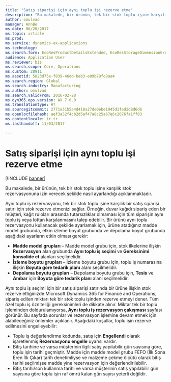 ```yaml
---
title: "Satış siparişi için aynı toplu işi rezerve etme"
description: "Bu makalede, bir ürünün, tek bir stok toplu işine karşılık stok rezervasyonuna izin verecek şekilde nasıl ayarlandığı açıklanmaktadır."
author: omulvad
manager: AnnBe
ms.date: 06/20/2017
ms.topic: article
ms.prod: 
ms.service: dynamics-ax-applications
ms.technology: 
ms.search.form: EcoResProductDetailsExtended, EcoResStorageDimensionGroup, EcoResTrackingDimensionGroup, InventBatch, InventModelGroup, PdsAskSameLotForm, PdsCustSellableDays
audience: Application User
ms.reviewer: bis
ms.search.scope: Core, Operations
ms.custom: 28911
ms.assetid: 5823d75e-f839-46dd-beb3-e09b79fc8aa4
ms.search.region: Global
ms.search.industry: Manufacturing
ms.author: omulvad
ms.search.validFrom: 2016-02-28
ms.dyn365.ops.version: AX 7.0.0
ms.translationtype: HT
ms.sourcegitcommit: 2771a31b5a4d418a27de0ebe1945d1fed2d8d6d6
ms.openlocfilehash: aef3a52f4cb2d5af47a8c25a67e6c2076fa1ff03
ms.contentlocale: tr-tr
ms.lasthandoff: 11/03/2017

---
```


# <a name="reserve-the-same-batch-for-a-sales-order"></a>Satış siparişi için aynı toplu işi rezerve etme

[!INCLUDE [banner](../includes/banner.md)]

Bu makalede, bir ürünün, tek bir stok toplu işine karşılık stok rezervasyonuna izin verecek şekilde nasıl ayarlandığı açıklanmaktadır.

Aynı toplu iş rezervasyonu, tek bir stok toplu işine karşılık bir satış siparişi satırı için stok rezerve etmenizi sağlar. Örneğin, duvar kağıdı sipariş eden bir müşteri, kağıt ruloları arasında tutarsızlıklar olmaması için tüm siparişin aynı toplu iş veya lottan karşılanmasını talep edebilir. Bir ürünü aynı toplu rezervasyonu kullanacak şekilde ayarlamak için, ürüne atadığınız madde model grubunda, etkin izleme boyut grubunda ve depolama boyut grubunda aşağıdaki ayarların etkin olması gerekir:

-   **Madde model grupları** – Madde model grubu için, stok ilkelerine ilişkin **Rezervasyon** alan grubunda **Aynı toplu iş seçimi** ve **Gereksinimi konsolide et** alanları seçilmelidir.
-   **İzleme boyutu grupları** – İzleme boyutu grubu için, toplu iş numarasına ilişkin **Boyuta göre tedarik planı** alanı seçilmelidir.
-   **Depolama boyutu grupları** – Depolama boyutu grubu için, **Tesis** ve **Ambar** için **Boyuta göre tedarik planı** alanı seçilmelidir.

Aynı toplu iş seçimi için bir satış siparişi satırında bir ürüne ilişkin stok rezerve ettiğinizde Microsoft Dynamics 365 for Finance and Operations, sipariş edilen miktarı tek bir stok toplu işinden rezerve etmeyi dener. Tüm özel toplu iş özniteliği gereksinimleri de dikkate alınır. Miktar tek bir toplu işleminden doldurulamıyorsa, **Aynı toplu iş rezervasyon çakışması** sayfası görünür. Bu sayfada sorunlar ve rezervasyon işlemine devam etmek için alabileceğiniz önlemler açıklanır. Aşağıdaki koşullar, toplu işin rezerve edilmesini engelleyebilir:

-   Toplu iş değerlendirme kodunda, satış için **Engellendi** olarak işaretlenmiş **Rezervasyonu engelle** uyarısı vardır.
-   Bitiş tarihine ve varsa müşterinin ilgili satış yapılabilir gün sayısına göre, toplu işin tarihi geçmiştir. Madde için madde model grubu FEFO (İlk Sona Eren İlk Çıkar) tarih denetimliyse ve malzeme çekme ölçütü olarak bitiş tarihi seçilmişse madde yine rezervasyon için değerlendirilebilir.
-   Bitiş tarihi/son kullanma tarihi ve varsa müşterinin satış yapılabilir gün sayısına göre toplu işin raf ömrü kalan gün sayısı yeterli değildir.





